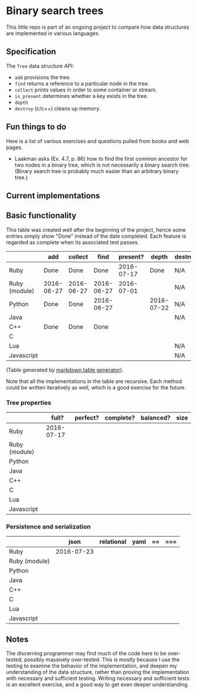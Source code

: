 # Binary search trees

This little repo is part of an ongoing project to compare
how data structures are implemented in various languages.


## Specification

The `Tree` data structure API:

* `add` provisions the tree.
* `find` returns a reference to a particular node in the tree.
* `collect` prints values in order to some container or stream.
* `is_present` determines whether a key exists in the tree.
* `depth`
* `destroy` (c/c++) cleans up memory.


## Fun things to do

Here is a list of various exercises and questions pulled from books and
web pages.

* Laakman asks (Ex. 4.7, p. 86) how to find the first common ancestor for
two nodes in a binary tree, which is not necessarily a binary search
tree. (Binary search tree is probably much easier than an arbitrary
binary tree.)


## Current implementations

## Basic functionality

This table was created well after the beginning of the project, hence some
entries simply show "Done" instead of the date completed. Each feature is
regarded as complete when its associated test passes.

|               | add        | collect    | find       | present?   | depth      | destroy | maximum    | minimum    |
|---            |---         |---         |---         |---         |---         |---      |---         |---         |
| Ruby          | Done       | Done       | Done       | 2016-07-17 | Done       |  N/A    | 2016-07-05 | 2016-07-05 |
| Ruby (module) | 2016-06-27 | 2016-06-27 | 2016-06-27 | 2016-07-01 |            |  N/A    | 2016-06-28 | 2016-06-28 |
| Python        | Done       | Done       | 2016-06-27 |            | 2016-07-22 |  N/A    | 2016-07-17 | 2016-07-17 |
| Java          |            |            |            |            |            |  N/A    |            |            |
| C++           | Done       | Done       | Done       |            |            |         |            |            |
| C             |            |            |            |            |            |         |            |            |
| Lua           |            |            |            |            |            |  N/A    |            |            |
| Javascript    |            |            |            |            |            |  N/A    |            |            |


(Table generated by [markdown table generator](http://www.tablesgenerator.com/markdown_tables)).

Note that all the implementations in the table are recursive. Each method could
be written iteratively as well, which is a good exercise for the future.

### Tree properties

|               | full?      | perfect? | complete? | balanced? | size |
|---------------|-------     |----------|-----------|-----------|---   |
| Ruby          | 2016-07-17 |          |           |           |      |
| Ruby (module) |            |          |           |           |      |
| Python        |            |          |           |           |      |
| Java          |            |          |           |           |      |
| C++           |            |          |           |           |      |
| C             |            |          |           |           |      |
| Lua           |            |          |           |           |      |
| Javascript    |            |          |           |           |      |


### Persistence and serialization

|               | json       | relational | yaml       | ==     | ===  |
|---            |---         |---         |---         |---     |---   |
| Ruby          | 2016-07-23 |            |            |        |      |
| Ruby (module) |            |            |            |        |      |
| Python        |            |            |            |        |      |
| Java          |            |            |            |        |      |
| C++           |            |            |            |        |      |
| C             |            |            |            |        |      |
| Lua           |            |            |            |        |      |
| Javascript    |            |            |            |        |      |

## Notes

The discerning programmer may find much of the code here to be
over-tested, possibly massively over-tested. This is mostly because I
use the testing to examine the behavior of the implementation, and
deepen my understanding of the data structure, rather than proving
the implementation with necessary and sufficient testing. Writing
necessary and sufficient tests is an excellent exercise, and a good way
to get even deeper understanding.

